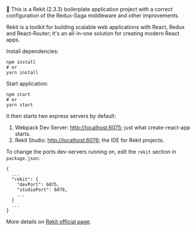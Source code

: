 :honey_pot: This is a Rekit (2.3.3) boilerplate application project with a correct configuration of the Redux-Saga middleware and other improvements.

Rekit is a toolkit for building scalable web applications with React, Redux and React-Router; it's an all-in-one solution for creating modern React apps.

Install dependencies:
```
npm install
# or
yarn install
```

Start application:
```
npm start
# or
yarn start
```

It then starts two express servers by default:

 1. Webpack Dev Server: [http://localhost:6075](http://localhost:6075); just what create-react-app starts.
 2. Rekit Studio: [http://localhost:6076](http://localhost:6076); the IDE for Rekit projects.

To change the ports dev-servers running on, edit the `rekit` section in `package.json`:
```
{
  ...
  "rekit": {
    "devPort": 6075,
    "studioPort": 6076,
    ...
  }
  ...
}
```

More details on [Rekit official page](https://rekit.js.org).
